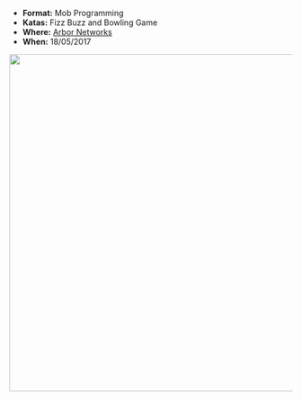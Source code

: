 * **Format:** Mob Programming
* **Katas:** Fizz Buzz and Bowling Game
* **Where:** [Arbor Networks](https://www.arbornetworks.com/)
* **When:** 18/05/2017

<img src="https://cloud.githubusercontent.com/assets/2061821/26230081/ac0cc3a2-3c89-11e7-86f9-1530ec815d90.jpg" width="600px" />
